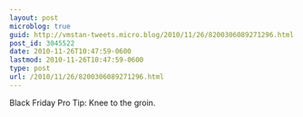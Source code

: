 ```yaml
---
layout: post
microblog: true
guid: http://vmstan-tweets.micro.blog/2010/11/26/8200306089271296.html
post_id: 3045522
date: 2010-11-26T10:47:59-0600
lastmod: 2010-11-26T10:47:59-0600
type: post
url: /2010/11/26/8200306089271296.html
---
```

Black Friday Pro Tip: Knee to the groin.
